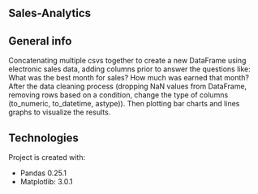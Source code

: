 ## Sales-Analytics

## General info

Concatenating multiple csvs together to create a new DataFrame using electronic sales data, adding columns prior to answer the questions like: What was the best month for sales? How much was earned that month?  
After the data cleaning process (dropping NaN values from DataFrame, removing rows based on a condition, 
change the type of columns (to_numeric, to_datetime, astype)). Then plotting bar charts and lines graphs to visualize the results.
  


## Technologies
Project is created with:

* Pandas 0.25.1
* Matplotlib: 3.0.1

